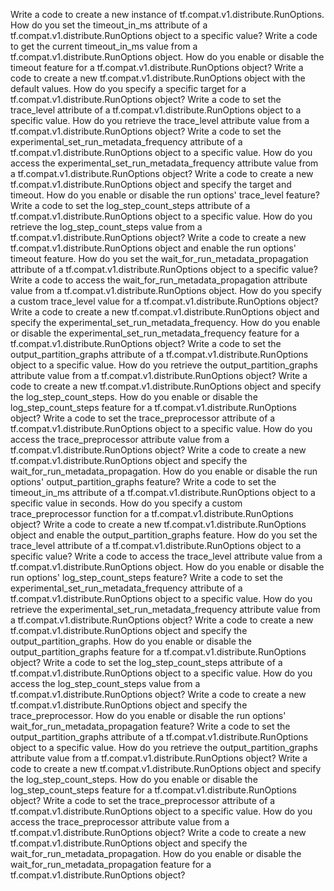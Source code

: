 Write a code to create a new instance of tf.compat.v1.distribute.RunOptions.
How do you set the timeout_in_ms attribute of a tf.compat.v1.distribute.RunOptions object to a specific value?
Write a code to get the current timeout_in_ms value from a tf.compat.v1.distribute.RunOptions object.
How do you enable or disable the timeout feature for a tf.compat.v1.distribute.RunOptions object?
Write a code to create a new tf.compat.v1.distribute.RunOptions object with the default values.
How do you specify a specific target for a tf.compat.v1.distribute.RunOptions object?
Write a code to set the trace_level attribute of a tf.compat.v1.distribute.RunOptions object to a specific value.
How do you retrieve the trace_level attribute value from a tf.compat.v1.distribute.RunOptions object?
Write a code to set the experimental_set_run_metadata_frequency attribute of a tf.compat.v1.distribute.RunOptions object to a specific value.
How do you access the experimental_set_run_metadata_frequency attribute value from a tf.compat.v1.distribute.RunOptions object?
Write a code to create a new tf.compat.v1.distribute.RunOptions object and specify the target and timeout.
How do you enable or disable the run options' trace_level feature?
Write a code to set the log_step_count_steps attribute of a tf.compat.v1.distribute.RunOptions object to a specific value.
How do you retrieve the log_step_count_steps value from a tf.compat.v1.distribute.RunOptions object?
Write a code to create a new tf.compat.v1.distribute.RunOptions object and enable the run options' timeout feature.
How do you set the wait_for_run_metadata_propagation attribute of a tf.compat.v1.distribute.RunOptions object to a specific value?
Write a code to access the wait_for_run_metadata_propagation attribute value from a tf.compat.v1.distribute.RunOptions object.
How do you specify a custom trace_level value for a tf.compat.v1.distribute.RunOptions object?
Write a code to create a new tf.compat.v1.distribute.RunOptions object and specify the experimental_set_run_metadata_frequency.
How do you enable or disable the experimental_set_run_metadata_frequency feature for a tf.compat.v1.distribute.RunOptions object?
Write a code to set the output_partition_graphs attribute of a tf.compat.v1.distribute.RunOptions object to a specific value.
How do you retrieve the output_partition_graphs attribute value from a tf.compat.v1.distribute.RunOptions object?
Write a code to create a new tf.compat.v1.distribute.RunOptions object and specify the log_step_count_steps.
How do you enable or disable the log_step_count_steps feature for a tf.compat.v1.distribute.RunOptions object?
Write a code to set the trace_preprocessor attribute of a tf.compat.v1.distribute.RunOptions object to a specific value.
How do you access the trace_preprocessor attribute value from a tf.compat.v1.distribute.RunOptions object?
Write a code to create a new tf.compat.v1.distribute.RunOptions object and specify the wait_for_run_metadata_propagation.
How do you enable or disable the run options' output_partition_graphs feature?
Write a code to set the timeout_in_ms attribute of a tf.compat.v1.distribute.RunOptions object to a specific value in seconds.
How do you specify a custom trace_preprocessor function for a tf.compat.v1.distribute.RunOptions object?
Write a code to create a new tf.compat.v1.distribute.RunOptions object and enable the output_partition_graphs feature.
How do you set the trace_level attribute of a tf.compat.v1.distribute.RunOptions object to a specific value?
Write a code to access the trace_level attribute value from a tf.compat.v1.distribute.RunOptions object.
How do you enable or disable the run options' log_step_count_steps feature?
Write a code to set the experimental_set_run_metadata_frequency attribute of a tf.compat.v1.distribute.RunOptions object to a specific value.
How do you retrieve the experimental_set_run_metadata_frequency attribute value from a tf.compat.v1.distribute.RunOptions object?
Write a code to create a new tf.compat.v1.distribute.RunOptions object and specify the output_partition_graphs.
How do you enable or disable the output_partition_graphs feature for a tf.compat.v1.distribute.RunOptions object?
Write a code to set the log_step_count_steps attribute of a tf.compat.v1.distribute.RunOptions object to a specific value.
How do you access the log_step_count_steps value from a tf.compat.v1.distribute.RunOptions object?
Write a code to create a new tf.compat.v1.distribute.RunOptions object and specify the trace_preprocessor.
How do you enable or disable the run options' wait_for_run_metadata_propagation feature?
Write a code to set the output_partition_graphs attribute of a tf.compat.v1.distribute.RunOptions object to a specific value.
How do you retrieve the output_partition_graphs attribute value from a tf.compat.v1.distribute.RunOptions object?
Write a code to create a new tf.compat.v1.distribute.RunOptions object and specify the log_step_count_steps.
How do you enable or disable the log_step_count_steps feature for a tf.compat.v1.distribute.RunOptions object?
Write a code to set the trace_preprocessor attribute of a tf.compat.v1.distribute.RunOptions object to a specific value.
How do you access the trace_preprocessor attribute value from a tf.compat.v1.distribute.RunOptions object?
Write a code to create a new tf.compat.v1.distribute.RunOptions object and specify the wait_for_run_metadata_propagation.
How do you enable or disable the wait_for_run_metadata_propagation feature for a tf.compat.v1.distribute.RunOptions object?